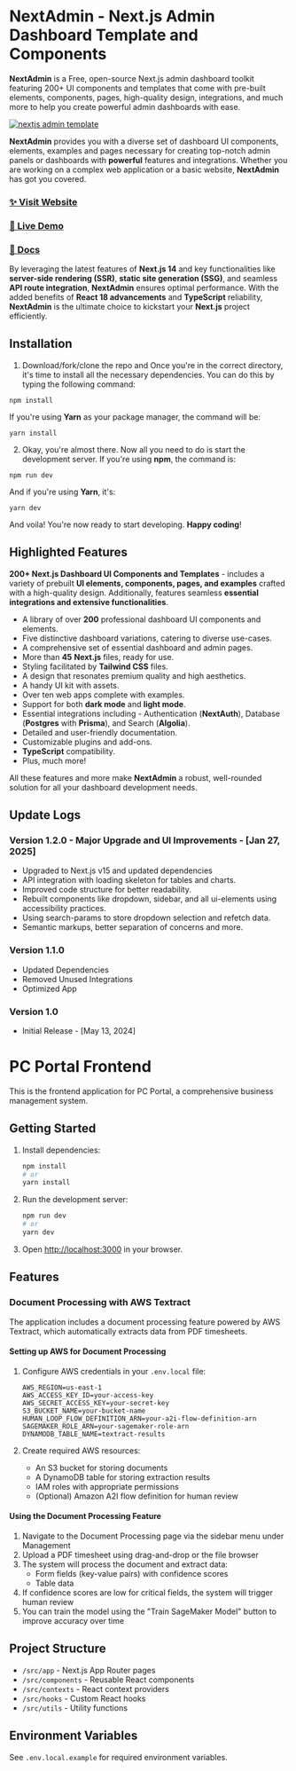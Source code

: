 # NextAdmin - Next.js Admin Dashboard Template and Components

**NextAdmin** is a Free, open-source Next.js admin dashboard toolkit featuring 200+ UI components and templates that come with pre-built elements, components, pages, high-quality design, integrations, and much more to help you create powerful admin dashboards with ease.


[![nextjs admin template](https://cdn.pimjo.com/nextadmin-2.png)](https://nextadmin.co/)


**NextAdmin** provides you with a diverse set of dashboard UI components, elements, examples and pages necessary for creating top-notch admin panels or dashboards with **powerful** features and integrations. Whether you are working on a complex web application or a basic website, **NextAdmin** has got you covered.

### [✨ Visit Website](https://nextadmin.co/)
### [🚀 Live Demo](https://demo.nextadmin.co/)
### [📖 Docs](https://docs.nextadmin.co/)

By leveraging the latest features of **Next.js 14** and key functionalities like **server-side rendering (SSR)**, **static site generation (SSG)**, and seamless **API route integration**, **NextAdmin** ensures optimal performance. With the added benefits of **React 18 advancements** and **TypeScript** reliability, **NextAdmin** is the ultimate choice to kickstart your **Next.js** project efficiently.

## Installation

1. Download/fork/clone the repo and Once you're in the correct directory, it's time to install all the necessary dependencies. You can do this by typing the following command:

```
npm install
```
If you're using **Yarn** as your package manager, the command will be:

```
yarn install
```

2. Okay, you're almost there. Now all you need to do is start the development server. If you're using **npm**, the command is:

```
npm run dev
```
And if you're using **Yarn**, it's:

```
yarn dev
```

And voila! You're now ready to start developing. **Happy coding**!

## Highlighted Features
**200+ Next.js Dashboard Ul Components and Templates** - includes a variety of prebuilt **Ul elements, components, pages, and examples** crafted with a high-quality design.
Additionally, features seamless **essential integrations and extensive functionalities**.

- A library of over **200** professional dashboard UI components and elements.
- Five distinctive dashboard variations, catering to diverse use-cases.
- A comprehensive set of essential dashboard and admin pages.
- More than **45** **Next.js** files, ready for use.
- Styling facilitated by **Tailwind CSS** files.
- A design that resonates premium quality and high aesthetics.
- A handy UI kit with assets.
- Over ten web apps complete with examples.
- Support for both **dark mode** and **light mode**.
- Essential integrations including - Authentication (**NextAuth**), Database (**Postgres** with **Prisma**), and Search (**Algolia**).
- Detailed and user-friendly documentation.
- Customizable plugins and add-ons.
- **TypeScript** compatibility.
- Plus, much more!

All these features and more make **NextAdmin** a robust, well-rounded solution for all your dashboard development needs.

## Update Logs

### Version 1.2.0 - Major Upgrade and UI Improvements - [Jan 27, 2025]

- Upgraded to Next.js v15 and updated dependencies
- API integration with loading skeleton for tables and charts.
- Improved code structure for better readability.
- Rebuilt components like dropdown, sidebar, and all ui-elements using accessibility practices.
- Using search-params to store dropdown selection and refetch data.
- Semantic markups, better separation of concerns and more.

### Version 1.1.0
- Updated Dependencies
- Removed Unused Integrations
- Optimized App

### Version 1.0
- Initial Release - [May 13, 2024]

# PC Portal Frontend

This is the frontend application for PC Portal, a comprehensive business management system.

## Getting Started

1. Install dependencies:
   ```bash
   npm install
   # or
   yarn install
   ```

2. Run the development server:
   ```bash
   npm run dev
   # or
   yarn dev
   ```

3. Open [http://localhost:3000](http://localhost:3000) in your browser.

## Features

### Document Processing with AWS Textract

The application includes a document processing feature powered by AWS Textract, which automatically extracts data from PDF timesheets.

#### Setting up AWS for Document Processing

1. Configure AWS credentials in your `.env.local` file:
   ```
   AWS_REGION=us-east-1
   AWS_ACCESS_KEY_ID=your-access-key
   AWS_SECRET_ACCESS_KEY=your-secret-key
   S3_BUCKET_NAME=your-bucket-name
   HUMAN_LOOP_FLOW_DEFINITION_ARN=your-a2i-flow-definition-arn
   SAGEMAKER_ROLE_ARN=your-sagemaker-role-arn
   DYNAMODB_TABLE_NAME=textract-results
   ```

2. Create required AWS resources:
   - An S3 bucket for storing documents
   - A DynamoDB table for storing extraction results
   - IAM roles with appropriate permissions
   - (Optional) Amazon A2I flow definition for human review

#### Using the Document Processing Feature

1. Navigate to the Document Processing page via the sidebar menu under Management
2. Upload a PDF timesheet using drag-and-drop or the file browser
3. The system will process the document and extract data:
   - Form fields (key-value pairs) with confidence scores
   - Table data
4. If confidence scores are low for critical fields, the system will trigger human review
5. You can train the model using the "Train SageMaker Model" button to improve accuracy over time

## Project Structure

- `/src/app` - Next.js App Router pages
- `/src/components` - Reusable React components
- `/src/contexts` - React context providers
- `/src/hooks` - Custom React hooks
- `/src/utils` - Utility functions

## Environment Variables

See `.env.local.example` for required environment variables.
